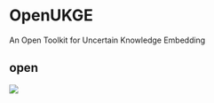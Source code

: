# OpenUKGE
An Open Toolkit for Uncertain Knowledge Embedding

## open

![](C:\Users\Lee\Documents\GitHub\OpenUKGE\docs\framework.png)
